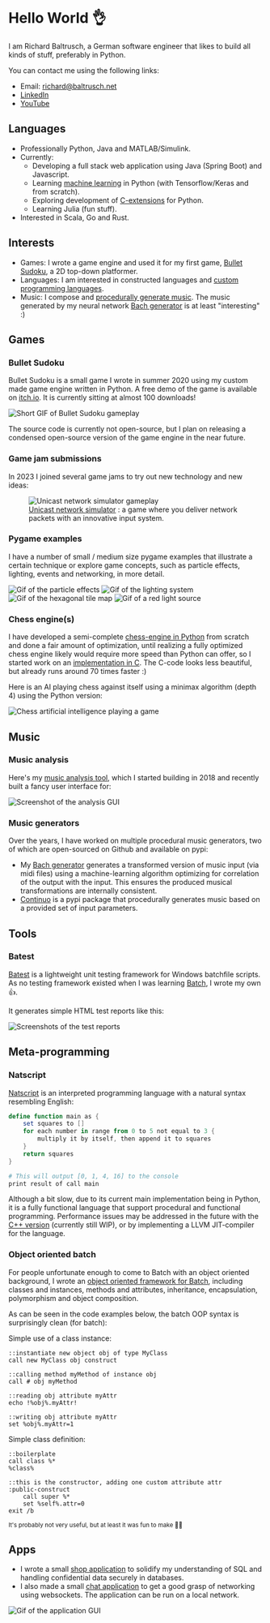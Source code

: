 # Hello World :ok_hand:

I am Richard Baltrusch, a German software engineer that likes to build all kinds of stuff, preferably in Python.

You can contact me using the following links:

- Email: [richard@baltrusch.net](mailto:richard@baltrusch.net?subject=[Github])
- [LinkedIn](https://www.linkedin.com/in/richard-baltrusch-aa809a131/)
- [YouTube](https://www.youtube.com/channel/UCBB1v2nSWPvX_9Km-AMGkGQ)

## Languages

- Professionally Python, Java and MATLAB/Simulink.
- Currently:
  - Developing a full stack web application using Java (Spring Boot) and Javascript.
  - Learning [machine learning](https://github.com/rbaltrusch/gameML) in Python (with Tensorflow/Keras and from scratch).
  - Exploring development of [C-extensions](https://github.com/rbaltrusch/python_performance_examples/tree/master/source/c_extension_example) for Python.
  - Learning Julia (fun stuff).
- Interested in Scala, Go and Rust.

## Interests

- Games: I wrote a game engine and used it for my first game, [Bullet Sudoku](https://github.com/rbaltrusch#bullet-sudoku), a 2D top-down platformer.
- Languages: I am interested in constructed languages and [custom programming languages](https://github.com/rbaltrusch/python_interpreter).
- Music: I compose and [procedurally generate music](https://github.com/rbaltrusch/music_generation). The music generated by my neural network [Bach generator](https://github.com/rbaltrusch/bach_generator) is at least "interesting" :)

## Games

### Bullet Sudoku

Bullet Sudoku is a small game I wrote in summer 2020 using my custom made game engine written in Python. A free demo of the game is available on [itch.io](https://richardbaltrusch.itch.io/bullet-sudoku). It is currently sitting at almost 100 downloads!

![Short GIF of Bullet Sudoku gameplay](https://i.imgur.com/W5812oP.gif?raw=true "Short GIF of Bullet Sudoku gameplay")

The source code is currently not open-source, but I plan on releasing a condensed open-source version of the game engine in the near future.

### Game jam submissions

In 2023 I joined several game jams to try out new technology and new ideas:

<figure>
  <img src="/media/unicast_network_sim.gif" alt="Unicast network simulator gameplay">
  <figcaption>
    <a href="https://github.com/rbaltrusch/unicast_network_sim">Unicast network simulator</a>
    : a game where you deliver network packets with an innovative input system.
  </figcaption>
</figure>

### Pygame examples

I have a number of small / medium size pygame examples that illustrate a certain technique or explore game concepts, such as particle effects, lighting, events and networking, in more detail.

![Gif of the particle effects](https://github.com/rbaltrusch/pygame_examples/blob/master/media/particle_effects.gif?raw=true "Gif of the particle effects")
![Gif of the lighting system](https://github.com/rbaltrusch/pygame_examples/blob/master/media/lighting_system.gif?raw=true "Gif of the lighting system")
![Gif of the hexagonal tile map](https://github.com/rbaltrusch/pygame_examples/blob/master/media/hexagons.gif?raw=true "Gif of the hexagonal tile map")
![Gif of a red light source](https://github.com/rbaltrusch/pygame_examples/blob/master/media/red_light.gif?raw=true "Gif of a red light source")

### Chess engine(s)

I have developed a semi-complete [chess-engine in Python](https://github.com/rbaltrusch/chess_ng) from scratch and done a fair amount of optimization, until realizing a fully optimized chess engine likely would require more speed than Python can offer, so I started work on an [implementation in C](https://github.com/rbaltrusch/thcc_engine). The C-code looks less beautiful, but already runs around 70 times faster :)

Here is an AI playing chess against itself using a minimax algorithm (depth 4) using the Python version:

![Chess artificial intelligence playing a game](https://github.com/rbaltrusch/chess_ng/blob/master/media/chess_ai.gif?raw=true "Chess artificial intelligence playing a game")

## Music

### Music analysis

Here's my [music analysis tool](https://github.com/rbaltrusch/music_mood_analysis), which I started building in 2018 and recently built a fancy user interface for:

![Screenshot of the analysis GUI](https://github.com/rbaltrusch/music_mood_analysis/blob/master/music_mood_analysis/gui/media/screenshot2.png?raw=true "Screenshot of the analysis GUI")

### Music generators

Over the years, I have worked on multiple procedural music generators, two of which are open-sourced on Github and available on pypi:
- My [Bach generator](https://github.com/rbaltrusch/bach_generator) generates a transformed version of music input (via midi files) using a machine-learning algorithm optimizing for correlation of the output with the input. This ensures the produced musical transformations are internally consistent.
- [Continuo](https://github.com/rbaltrusch/continuo) is a pypi package that procedurally generates music based on a provided set of input parameters.

## Tools

### Batest

[Batest](https://github.com/rbaltrusch/batest) is a lightweight unit testing framework for Windows batchfile scripts. As no testing framework existed when I was learning [Batch](https://github.com/rbaltrusch/batch), I wrote my own :+1:.

It generates simple HTML test reports like this:

![Screenshots of the test reports](https://github.com/rbaltrusch/batest/blob/master/batest/media/screenshot.png?raw=true)

## Meta-programming

### Natscript

[Natscript](https://github.com/rbaltrusch/python_interpreter) is an interpreted programming language with a natural syntax resembling English:

```powershell
define function main as {
    set squares to []
    for each number in range from 0 to 5 not equal to 3 {
        multiply it by itself, then append it to squares
    }
    return squares
}

# This will output [0, 1, 4, 16] to the console
print result of call main
```

Although a bit slow, due to its current main implementation being in Python, it is a fully functional language that support procedural and functional programming. Performance issues may be addressed in the future with the [C++ version](https://github.com/rbaltrusch/cpp_interpreter) (currently still WIP), or by implementing a LLVM JIT-compiler for the language.

### Object oriented batch

For people unfortunate enough to come to Batch with an object oriented background, I wrote an [object oriented framework for Batch](https://github.com/rbaltrusch/objectbatch/wiki), including classes and instances, methods and attributes, inheritance, encapsulation, polymorphism and object composition.

As can be seen in the code examples below, the batch OOP syntax is surprisingly clean (for batch):

Simple use of a class instance:
```batch
::instantiate new object obj of type MyClass
call new MyClass obj construct

::calling method myMethod of instance obj
call # obj myMethod

::reading obj attribute myAttr
echo !%obj%.myAttr!

::writing obj attribute myAttr
set %obj%.myAttr=1
```

Simple class definition:
```batch
::boilerplate
call class %*
%class%

::this is the constructor, adding one custom attribute attr
:public-construct
    call super %*
    set %self%.attr=0
exit /b
```

<sub>It's probably not very useful, but at least it was fun to make :100::100:</sub>

## Apps

- I wrote a small [shop application](https://github.com/rbaltrusch/desktop_shop) to solidify my understanding of SQL and handling confidential data securely in databases.
- I also made a small [chat application](https://github.com/rbaltrusch/pychatter) to get a good grasp of networking using websockets. The application can be run on a local network.

![Gif of the application GUI](https://github.com/rbaltrusch/pychatter/blob/master/pychatter/gui/media/gif1.gif?raw=true "Gif of the application GUI")

